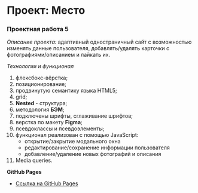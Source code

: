 # Проект: Место

### Проектная работа 5


_Описание проекта:_ адаптивный одностраничный сайт с возможностью изменять данные пользователя, добавлять/удалять карточки с фотографиями/описанием  и лайкать их.

_Технологии и функционал_
 1) флексбокс-вёрстка;
 2) позиционирование;
 3) продвинутую семантику языка HTML5;
 4) grid;
 5) **Nested** - структура;
 6) методология **БЭМ**;
 7) подключены шрифты, сглаживание шрифтов;
 8) верстка по макету **Figma**;
 9) псевдоклассы и псевдоэлементы;
 10) функционал реализован с помощью JavaScript:
      * открытие/закрытие модального окна
      * редактирование/сохранение информации пользователя
      * добавление/удаление новых фотографий и описания
 11) Media queries.


**GitHub Pages**

* [Ссылка на GitHub Pages](https://biswap9.github.io/mesto/)

